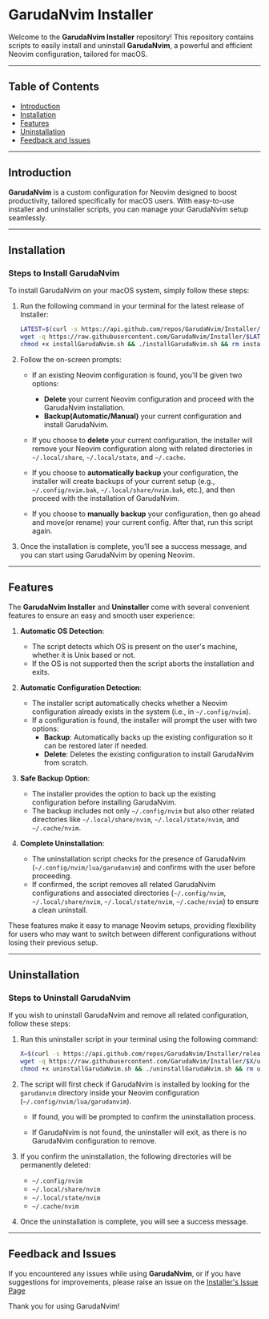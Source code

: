 # GarudaNvim Installer

Welcome to the **GarudaNvim Installer** repository! This repository contains scripts to easily install and uninstall **GarudaNvim**, a powerful and efficient Neovim configuration, tailored for macOS.

---

## Table of Contents

- [Introduction](#introduction)
- [Installation](#installation)
- [Features](#features)
- [Uninstallation](#uninstallation)
- [Feedback and Issues](#feedback-and-issues)

---

## Introduction

**GarudaNvim** is a custom configuration for Neovim designed to boost productivity, tailored specifically for macOS users. With easy-to-use installer and uninstaller scripts, you can manage your GarudaNvim setup seamlessly.

---

## Installation

### Steps to Install GarudaNvim

To install GarudaNvim on your macOS system, simply follow these steps:

1. Run the following command in your terminal for the latest release of Installer:
   ```sh
   LATEST=$(curl -s https://api.github.com/repos/GarudaNvim/Installer/releases/latest | grep '"tag_name"' | cut -d '"' -f 4)
   wget -q https://raw.githubusercontent.com/GarudaNvim/Installer/$LATEST/installGarudaNvim.sh
   chmod +x installGarudaNvim.sh && ./installGarudaNvim.sh && rm installGarudaNvim.sh
   ```

2. Follow the on-screen prompts:
   - If an existing Neovim configuration is found, you'll be given two options:
     - **Delete** your current Neovim configuration and proceed with the GarudaNvim installation.
     - **Backup(Automatic/Manual)** your current configuration and install GarudaNvim.
   
   - If you choose to **delete** your current configuration, the installer will remove your Neovim configuration along with related directories in `~/.local/share`, `~/.local/state`, and `~/.cache`.

   - If you choose to **automatically backup** your configuration, the installer will create backups of your current setup (e.g., `~/.config/nvim.bak`, `~/.local/share/nvim.bak`, etc.), and then proceed with the installation of GarudaNvim.

   - If you choose to **manually backup** your configuration, then go ahead and move(or rename) your current config. After that, run this script again.

4. Once the installation is complete, you’ll see a success message, and you can start using GarudaNvim by opening Neovim.

---

## Features

The **GarudaNvim Installer** and **Uninstaller** come with several convenient features to ensure an easy and smooth user experience:

1. **Automatic OS Detection**: 
   - The script detects which OS is present on the user's machine, whether it is Unix based or not.
   - If the OS is not supported then the script aborts the installation and exits.

2. **Automatic Configuration Detection**:
   - The installer script automatically checks whether a Neovim configuration already exists in the system (i.e., in `~/.config/nvim`).
   - If a configuration is found, the installer will prompt the user with two options:
     - **Backup**: Automatically backs up the existing configuration so it can be restored later if needed.
     - **Delete**: Deletes the existing configuration to install GarudaNvim from scratch.
   
3. **Safe Backup Option**:
   - The installer provides the option to back up the existing configuration before installing GarudaNvim.
   - The backup includes not only `~/.config/nvim` but also other related directories like `~/.local/share/nvim`, `~/.local/state/nvim`, and `~/.cache/nvim`.

4. **Complete Uninstallation**:
   - The uninstallation script checks for the presence of GarudaNvim (`~/.config/nvim/lua/garudanvim`) and confirms with the user before proceeding.
   - If confirmed, the script removes all related GarudaNvim configurations and associated directories (`~/.config/nvim`, `~/.local/share/nvim`, `~/.local/state/nvim`, `~/.cache/nvim`) to ensure a clean uninstall.

These features make it easy to manage Neovim setups, providing flexibility for users who may want to switch between different configurations without losing their previous setup.

---

## Uninstallation

### Steps to Uninstall GarudaNvim

If you wish to uninstall GarudaNvim and remove all related configuration, follow these steps:

1. Run this uninstaller script in your terminal using the following command:
   ```sh
   X=$(curl -s https://api.github.com/repos/GarudaNvim/Installer/releases/latest | grep '"tag_name"' | cut -d '"' -f 4)
   wget -q https://raw.githubusercontent.com/GarudaNvim/Installer/$X/uninstallGarudaNvim.sh
   chmod +x uninstallGarudaNvim.sh && ./uninstallGarudaNvim.sh && rm uninstallGarudaNvim.sh
   ```

2. The script will first check if GarudaNvim is installed by looking for the `garudanvim` directory inside your Neovim configuration (`~/.config/nvim/lua/garudanvim`).
   
   - If found, you will be prompted to confirm the uninstallation process.
   
   - If GarudaNvim is not found, the uninstaller will exit, as there is no GarudaNvim configuration to remove.

3. If you confirm the uninstallation, the following directories will be permanently deleted:
   - `~/.config/nvim`
   - `~/.local/share/nvim`
   - `~/.local/state/nvim`
   - `~/.cache/nvim`

4. Once the uninstallation is complete, you will see a success message.

---

## Feedback and Issues

If you encountered any issues while using **GarudaNvim**, or if you have suggestions for improvements, please raise an issue on the [Installer's Issue Page](https://github.com/GarudaNvim/Installer/issues)

Thank you for using GarudaNvim!
